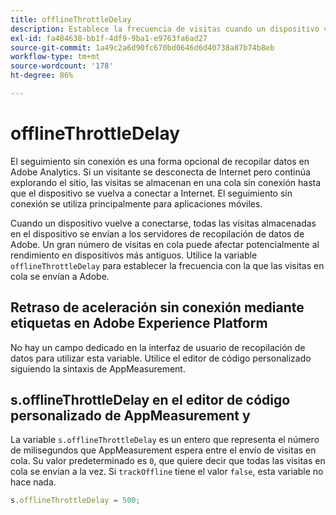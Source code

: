 ```yaml
---
title: offlineThrottleDelay
description: Establece la frecuencia de visitas cuando un dispositivo vuelve a conectarse.
exl-id: fa484638-bb1f-4df9-9ba1-e9763fa6ad27
source-git-commit: 1a49c2a6d90fc670bd0646d6d40738a87b74b8eb
workflow-type: tm+mt
source-wordcount: '178'
ht-degree: 86%

---
```


# offlineThrottleDelay

El seguimiento sin conexión es una forma opcional de recopilar datos en Adobe Analytics. Si un visitante se desconecta de Internet pero continúa explorando el sitio, las visitas se almacenan en una cola sin conexión hasta que el dispositivo se vuelva a conectar a Internet. El seguimiento sin conexión se utiliza principalmente para aplicaciones móviles.

Cuando un dispositivo vuelve a conectarse, todas las visitas almacenadas en el dispositivo se envían a los servidores de recopilación de datos de Adobe. Un gran número de visitas en cola puede afectar potencialmente al rendimiento en dispositivos más antiguos. Utilice la variable `offlineThrottleDelay` para establecer la frecuencia con la que las visitas en cola se envían a Adobe.

## Retraso de aceleración sin conexión mediante etiquetas en Adobe Experience Platform

No hay un campo dedicado en la interfaz de usuario de recopilación de datos para utilizar esta variable. Utilice el editor de código personalizado siguiendo la sintaxis de AppMeasurement.

## s.offlineThrottleDelay en el editor de código personalizado de AppMeasurement y 

La variable `s.offlineThrottleDelay` es un entero que representa el número de milisegundos que AppMeasurement espera entre el envío de visitas en cola. Su valor predeterminado es `0`, que quiere decir que todas las visitas en cola se envían a la vez. Si `trackOffline` tiene el valor `false`, esta variable no hace nada.

```js
s.offlineThrottleDelay = 500;
```
